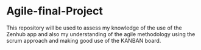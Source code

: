 # Agile-final-Project
This repository will be used to assess my knowledge of the use of the Zenhub app and also my understanding of the agile methodology using the scrum approach and making good use of the KANBAN board.
